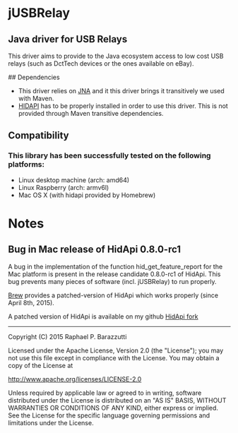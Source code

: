 # jUSBRelay

## Java driver for USB Relays

This driver aims to provide to the Java ecosystem access to low cost USB relays (such as DctTech devices or the ones available on eBay).

## Dependencies
* This driver relies on [JNA](https://github.com/twall/jna) and it this driver brings it transitively we used with Maven.   
* [HIDAPI](http://www.signal11.us/oss/hidapi) has to be properly installed in order to use this driver. This is not provided through Maven transitive dependencies.

## Compatibility
### This library has been successfully tested on the following platforms:
* Linux desktop machine (arch: amd64) 
* Linux Raspberry (arch: armv6l)
* Mac OS X (with hidapi provided by Homebrew)
 
# Notes
## Bug in Mac release of HidApi 0.8.0-rc1

A bug in the implementation of the function hid_get_feature_report for the Mac platform is present in the release candidate
0.8.0-rc1 of HidApi. This bug prevents many pieces of software (incl. jUSBRelay) to run properly.

[Brew](http://brew.sh) provides a patched-version of HidApi which works properly (since April 8th, 2015).

A patched version of HidApi is available on my github [HidApi fork](https://github.com/rbarazzutti/hidapi) 

---

Copyright (C) 2015 Raphael P. Barazzutti

Licensed under the Apache License, Version 2.0 (the "License");
you may not use this file except in compliance with the License.
You may obtain a copy of the License at

http://www.apache.org/licenses/LICENSE-2.0

Unless required by applicable law or agreed to in writing, software
distributed under the License is distributed on an "AS IS" BASIS,
WITHOUT WARRANTIES OR CONDITIONS OF ANY KIND, either express or implied.
See the License for the specific language governing permissions and
limitations under the License.